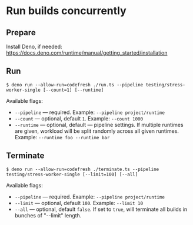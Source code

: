 # Run builds concurrently

## Prepare

Install Deno, if needed: https://docs.deno.com/runtime/manual/getting_started/installation

## Run
```
$ deno run --allow-run=codefresh ./run.ts --pipeline testing/stress-worker-single [--count=1] [--runtime]
```
Available flags:

* `--pipeline` — required. Example: `--pipeline project/runtime`
* `--count` — optional, default `1`. Example: `--count 1000`
* `--runtime` — optional, default — pipeline settings. If multiple runtimes are given, workload will be split randomly across all given runtimes. Example: `--runtime foo --runtime bar`

## Terminate
```
$ deno run --allow-run=codefresh ./terminate.ts --pipeline testing/stress-worker-single [--limit=100] [--all]
```
Available flags:

* `--pipeline` — required. Example: `--pipeline project/runtime`
* `--limit` — optional, default `100`. Example: `--limit 10`
* `--all` — optional, default `false`. If set to `true`, will terminate all builds in bunches of "--limit" length.
